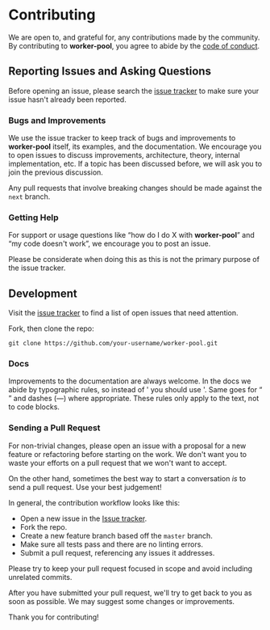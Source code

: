 # Contributing

We are open to, and grateful for, any contributions made by the community. By contributing to **worker-pool**, you agree to abide by the [code of conduct](https://github.com/vardius/worker-pool/blob/master/CODE_OF_CONDUCT.md).

## Reporting Issues and Asking Questions

Before opening an issue, please search the [issue tracker](https://github.com/vardius/worker-pool/issues) to make sure your issue hasn't already been reported.

### Bugs and Improvements

We use the issue tracker to keep track of bugs and improvements to **worker-pool** itself, its examples, and the documentation. We encourage you to open issues to discuss improvements, architecture, theory, internal implementation, etc. If a topic has been discussed before, we will ask you to join the previous discussion.

Any pull requests that involve breaking changes should be made against the `next` branch.

### Getting Help

For support or usage questions like “how do I do X with **worker-pool**” and “my code doesn't work”, we encourage you to post an issue.

Please be considerate when doing this as this is not the primary purpose of the issue tracker.

## Development

Visit the [issue tracker](https://github.com/vardius/worker-pool/issues) to find a list of open issues that need attention.

Fork, then clone the repo:

```
git clone https://github.com/your-username/worker-pool.git
```

### Docs

Improvements to the documentation are always welcome. In the docs we abide by typographic rules, so instead of ' you should use '. Same goes for “ ” and dashes (—) where appropriate. These rules only apply to the text, not to code blocks.

### Sending a Pull Request

For non-trivial changes, please open an issue with a proposal for a new feature or refactoring before starting on the work. We don't want you to waste your efforts on a pull request that we won't want to accept.

On the other hand, sometimes the best way to start a conversation *is* to send a pull request. Use your best judgement!

In general, the contribution workflow looks like this:

* Open a new issue in the [Issue tracker](https://github.com/vardius/worker-pool/issues).
* Fork the repo.
* Create a new feature branch based off the `master` branch.
* Make sure all tests pass and there are no linting errors.
* Submit a pull request, referencing any issues it addresses.

Please try to keep your pull request focused in scope and avoid including unrelated commits.

After you have submitted your pull request, we'll try to get back to you as soon as possible. We may suggest some changes or improvements.

Thank you for contributing!

